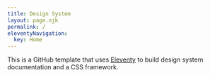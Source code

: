 ```yaml
---
title: Design System
layout: page.njk
permalink: /
eleventyNavigation:
  key: Home
---
```


This is a GitHub template that uses [Eleventy](https://11ty.dev) to build design system documentation and a CSS framework.

